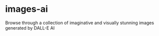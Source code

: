 # images-ai
Browse through a collection of imaginative and visually stunning images generated by DALL-E AI
